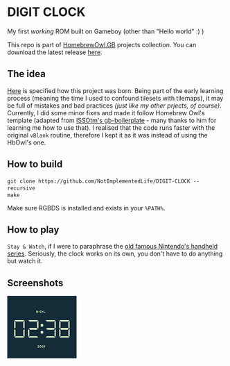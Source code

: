 # DIGIT CLOCK

My first _working_ ROM built on Gameboy (other than "Hello world" :) )

This repo is part of [HomebrewOwl.GB](https://github.com/NotImplementedLife/HomebrewOwl.GB "HomebrewOwl") projects collection. You can download the latest release [here](https://github.com/NotImplementedLife/DIGIT-CLOCK/releases/download/1.0/DIGIT_CLOCK_1_0.gb).

## The idea

[Here](https://github.com/NotImplementedLife/Gameboy-ASM-Examples/tree/master/2.tiles) is specified how this project was born. Being part of the early learning process (meaning the time I used to confound tilesets with tilemaps), it may be full of mistakes and bad practices _(just like my other prjects, of course)_. Currently, I did some minor fixes and made it follow Homebrew Owl's template (adapted from [ISSOtm's gb-boilerplate](https://github.com/ISSOtm/gb-boilerplate) - many thanks to him for learning me how to use that). I realised that the code runs faster with the original `vBlank` routine, therefore I kept it as it was instead of using the HbOwl's one.

## How to build

```
git clone https://github.com/NotImplementedLife/DIGIT-CLOCK --recursive
make
```
Make sure RGBDS is installed and exists in your `%PATH%`.

## How to play

`Stay & Watch`, if I were to paraphrase the [old famous Nintendo's handheld series](https://en.wikipedia.org/wiki/Game_%26_Watch "Who doesn't know about G&W?"). Seriously, the clock works on its own, you don't have to do anything but watch it.

## Screenshots

<img src="README_Resources/ss.png"></img>